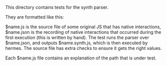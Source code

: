 This directory contains tests for the synth parser.

They are formatted like this:

$name.js is the source file of some original JS that has native interactions,
$name.json is the recording of native interactions that occurred during the first execution (this is written by hand).
The test runs the parser over $name.json, and outputs $name.synth.js, which is
then executed by hermes. The source file has extra checks to ensure it gets
the right values.

Each $name.js file contains an explanation of the path that is under test.
